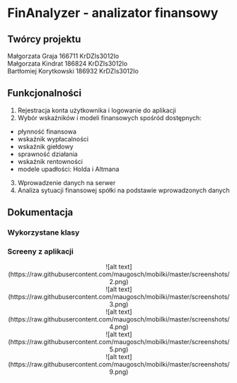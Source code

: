 # FinAnalyzer - analizator finansowy

## Twórcy projektu
Małgorzata Graja 166711 KrDZIs3012Io <br>
Małgorzata Kindrat 186824 KrDZIs3012Io <br>
Bartłomiej Korytkowski 186932 KrDZIs3012Io

## Funkcjonalności

1. Rejestracja konta użytkownika i logowanie do aplikacji
2. Wybór wskaźników i modeli finansowych spośród dostępnych: <br>
- płynność finansowa <br>
- wskaźnik wypłacalności <br>
- wskaźnik giełdowy <br>
- sprawność działania <br>
- wskaźnik rentowności <br>
- modele upadłości: Holda i Altmana <br>
3. Wprowadzenie danych na serwer
3. Analiza sytuacji finansowej spółki na podstawie wprowadzonych danych

## Dokumentacja 
### Wykorzystane klasy

### Screeny z aplikacji
<div style="text-align: center">
![alt text](https://raw.githubusercontent.com/maugosch/mobilki/master/screenshots/2.png) <br>
![alt text](https://raw.githubusercontent.com/maugosch/mobilki/master/screenshots/3.png) <br>
![alt text](https://raw.githubusercontent.com/maugosch/mobilki/master/screenshots/4.png) <br>
![alt text](https://raw.githubusercontent.com/maugosch/mobilki/master/screenshots/5.png) <br>
![alt text](https://raw.githubusercontent.com/maugosch/mobilki/master/screenshots/9.png) <br>
</div>

